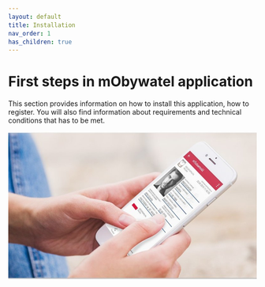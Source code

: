 ```yaml
---
layout: default
title: Installation
nav_order: 1
has_children: true
---
```



# First steps in mObywatel application

This section provides information on how to install this application, how to register. You will also find information about requirements and technical conditions that has to be met.

![intro](../../assets/images/intro.jpeg)


